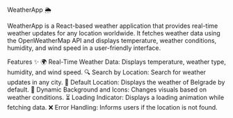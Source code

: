 WeatherApp 🌦️

WeatherApp is a React-based weather application that provides real-time weather updates for any location worldwide. It fetches weather data using the OpenWeatherMap API and displays temperature, weather conditions, humidity, and wind speed in a user-friendly interface.

Features ✨
🌍 Real-Time Weather Data: Displays temperature, weather type, humidity, and wind speed.
🔍 Search by Location: Search for weather updates in any city.
📍 Default Location: Displays the weather of Belgrade by default.
🌄 Dynamic Background and Icons: Changes visuals based on weather conditions.
⏳ Loading Indicator: Displays a loading animation while fetching data.
❌ Error Handling: Informs users if the location is not found.
